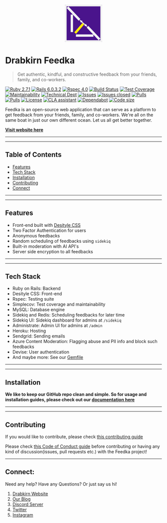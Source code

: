 <div align="center">
  <img src="https://github.com/drabkirn/feedka/raw/master/drabkirn-logo-120x120.png"/>
</div>

# Drabkirn Feedka

<!-- DONE: Add statement -->
> Get authentic, kindful, and constructive feedback from your friends, family, and co-workers.

<!-- DONE: Add languages, CI/CD, main frameworks used from shields.io. Example -->
[![Ruby 2.7.1](https://img.shields.io/badge/Ruby-v2.7.1-green.svg)](https://www.ruby-lang.org/en/)
[![Rails 6.0.3.2](https://img.shields.io/badge/Rails-v6.0.3.2-brightgreen.svg)](https://rubyonrails.org/)
[![Rspec 4.0](https://img.shields.io/badge/RSpec-v4.0-red.svg)](http://rspec.info/)
[![Build Status](https://travis-ci.org/drabkirn/feedka.svg?branch=master)](https://travis-ci.org/drabkirn/feedka)
[![Test Coverage](https://api.codeclimate.com/v1/badges/914eb5f6039700faec09/test_coverage)](https://codeclimate.com/github/drabkirn/feedka/test_coverage)
[![Maintainability](https://api.codeclimate.com/v1/badges/914eb5f6039700faec09/maintainability)](https://codeclimate.com/github/drabkirn/feedka/maintainability)
[![Technical Dept](https://img.shields.io/codeclimate/tech-debt/drabkirn/feedka)](https://codeclimate.com/github/drabkirn/feedka/trends/technical_debt)
[![Issues](https://img.shields.io/github/issues/drabkirn/feedka.svg)](https://github.com/drabkirn/feedka/issues)
[![Issues closed](https://img.shields.io/github/issues-closed/drabkirn/feedka.svg)](https://github.com/drabkirn/feedka/issues)
[![Pulls](https://img.shields.io/github/issues-pr/drabkirn/feedka.svg)](https://github.com/drabkirn/feedka/pulls)
[![Pulls](https://img.shields.io/github/issues-pr-closed/drabkirn/feedka.svg)](https://github.com/drabkirn/feedka/pulls)
[![License](https://img.shields.io/github/license/drabkirn/feedka.svg)](https://choosealicense.com/licenses/agpl-3.0/)
[![CLA assistant](https://cla-assistant.io/readme/badge/drabkirn/feedka)](https://cla-assistant.io/drabkirn/feedka)
[![Dependabot](https://badgen.net/dependabot/drabkirn/feedka?icon=dependabot)]()
[![Code size](https://img.shields.io/github/languages/code-size/drabkirn/feedka)]()

<!-- DONE: Full description -->
Feedka is an open-source web application that can serve as a platform to get feedback from your friends, family, and co-workers. We're all on the same boat in just our own different ocean. Let us all get better together.

<!-- DONE: Add website link here -->
**[Visit website here](https://go.cdadityang.xyz/feedka)**

-----
-----

## Table of Contents
- [Features](#features)
- [Tech Stack](#tech-stack)
- [Installation](#installation)
- [Contributing](#contributing)
- [Connect](#connect)

-----
-----

## Features
- Front-end built with [Desityle CSS](https://go.cdadityang.xyz/style)
- Two Factor Authentication for users
- Anonymous feedbacks
- Random scheduling of feedbacks using `sidekiq`
- Built-in moderation with AI API's
- Server side encryption to all feedbacks

-----
-----

## Tech Stack
- Ruby on Rails: Backend
- Desityle CSS: Front-end
- Rspec: Testing suite
- Simplecov: Test coverage and maintainability
- MySQL: Database engine
- Sidekiq and Redis: Scheduling feedbacks for later time
- Sidekiq UI: Sidekiq dashboard for admins at `/sidekiq`
- Administrate: Admin UI for admins at `/admin`
- Heroku: Hosting
- Sendgrid: Sending emails
- Azure Content Moderation: Flagging abuse and PII info and block such feedbacks
- Devise: User authentication
- And maybe more: See our [Gemfile](https://github.com/drabkirn/feedka/blob/master/Gemfile)

-----
-----

## Installation
<!-- TODO: Change these steps to mirror your repo's installation -->
**We like to keep our GitHub repo clean and simple. So for usage and installation guides, please check out our [documentation here](https://go.cdadityang.xyz/FdocsD)**

-----
-----

## Contributing
<!-- TODO: Change your repo's links for respective guides -->
If you would like to contribute, please check [this contributing guide](https://github.com/drabkirn/feedka/blob/master/CONTRIBUTING.md)

Please check [this Code of Conduct guide](https://github.com/drabkirn/feedka/blob/master/CODE_OF_CONDUCT.md) before contributing or having any kind of discussion(issues, pull requests etc.) with the Feedka project!

-----

## Connect:
Need any help? Have any Questions? Or just say us hi!

1. [Drabkirn Website](https://go.cdadityang.xyz/drab)
2. [Our Blog](https://go.cdadityang.xyz/blog)
3. [Discord Server](https://go.cdadityang.xyz/discord)
4. [Twitter](https://go.cdadityang.xyz/DtwtK)
5. [Instagram](https://go.cdadityang.xyz/DinsK)